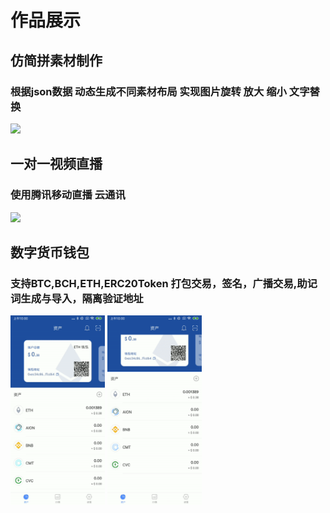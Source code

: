 # 作品展示
## 仿简拼素材制作
### 根据json数据 动态生成不同素材布局 实现图片旋转 放大 缩小 文字替换
> 
<img src="img/sczz.gif" width="30%">

## 一对一视频直播
### 使用腾讯移动直播 云通讯
> 
<img src="img/zb.gif" width="30%">

## 数字货币钱包
### 支持BTC,BCH,ETH,ERC20Token 打包交易，签名，广播交易,助记词生成与导入，隔离验证地址
>
<img src="img/wallet.gif" width="30%">

<img src="img/hq.gif" width="30%">
